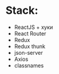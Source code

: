 # Stack:
<ul>
 <li>ReactJS + хуки</li>
 <li>React Router</li>
 <li>Redux</li>
 <li>Redux thunk</li>
 <li>json-server</li>
 <li>Axios</li>
 <li>classnames</li>
</ul>
